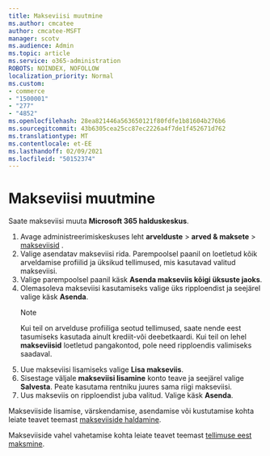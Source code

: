 ```yaml
---
title: Makseviisi muutmine
ms.author: cmcatee
author: cmcatee-MSFT
manager: scotv
ms.audience: Admin
ms.topic: article
ms.service: o365-administration
ROBOTS: NOINDEX, NOFOLLOW
localization_priority: Normal
ms.custom:
- commerce
- "1500001"
- "277"
- "4852"
ms.openlocfilehash: 28ea821446a563650121f80fdfe1b81604b276b6
ms.sourcegitcommit: 43b6305cea25cc87ec2226a4f7de1f452671d762
ms.translationtype: MT
ms.contentlocale: et-EE
ms.lasthandoff: 02/09/2021
ms.locfileid: "50152374"
---
```

# <a name="change-payment-method"></a>Makseviisi muutmine

Saate makseviisi muuta **Microsoft 365 halduskeskus**.
  
1. Avage administreerimiskeskuses leht **arvelduste**  >  **arved & maksete**  >  [makseviisid](https://go.microsoft.com/fwlink/p/?linkid=2018806) .
2. Valige asendatav makseviisi rida. Parempoolsel paanil on loetletud kõik arveldamise profiilid ja üksikud tellimused, mis kasutavad valitud makseviisi.
3. Valige parempoolsel paanil käsk **Asenda makseviis kõigi üksuste jaoks**.
4. Olemasoleva makseviisi kasutamiseks valige üks ripploendist ja seejärel valige käsk **Asenda**.
    > [!NOTE]
    > Kui teil on arvelduse profiiliga seotud tellimused, saate nende eest tasumiseks kasutada ainult krediit-või deebetkaardi. Kui teil on lehel **makseviisid** loetletud pangakontod, pole need ripploendis valimiseks saadaval.
5. Uue makseviisi lisamiseks valige **Lisa makseviis**.
6. Sisestage väljale **makseviisi lisamine** konto teave ja seejärel valige **Salvesta**. Peate kasutama rentniku juures sama riigi makseviisi.
7. Uus makseviis on ripploendist juba valitud. Valige käsk **Asenda**.

Makseviiside lisamise, värskendamise, asendamise või kustutamise kohta leiate teavet teemast [makseviiside haldamine](https://docs.microsoft.com/microsoft-365/commerce/billing-and-payments/manage-payment-methods).

Makseviiside vahel vahetamise kohta leiate teavet teemast [tellimuse eest maksmine](https://docs.microsoft.com/microsoft-365/commerce/billing-and-payments/pay-for-your-subscription).